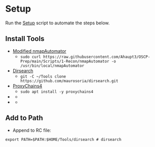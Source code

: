 # Setup

Run the [Setup](Setup/Setup.sh) script to automate the steps below.

## Install Tools

- [Modified nmapAutomator](Scripts/nmapAutomator)
  - `sudo curl https://raw.githubusercontent.com/Ahaupt3/OSCP-Prep/main/Scripts/1-Recon/nmapAutomator -o /usr/bin/local/nmapAutomator`
- [Dirsearch](https://github.com/maurosoria/dirsearch)
  - `git -C ~/Tools clone https://github.com/maurosoria/dirsearch.git`
- [ProxyChains4](https://github.com/haad/proxychains)
  - `sudo apt install -y proxychains4`
- []()
  - <command>
- []()
  - <command>

## Add to Path

- Append to RC file:

```shell
export PATH=$PATH:$HOME/Tools/dirsearch # dirsearch
```
